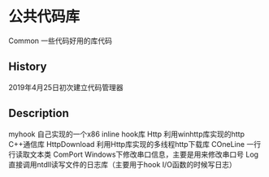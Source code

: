 ﻿# 公共代码库
Common 一些代码好用的库代码


History
---
2019年4月25日初次建立代码管理器 



Description
---
myhook			自己实现的一个x86 inline hook库 
Http			利用winhttp库实现的http C++通信库
HttpDownload	利用Http库实现的多线程http下载库
COneLine		一行行读取文本类
ComPort			Windows下修改串口信息，主要是用来修改串口号
Log				直接调用ntdll读写文件的日志库（主要用于hook I/O函数的时候写日志）
